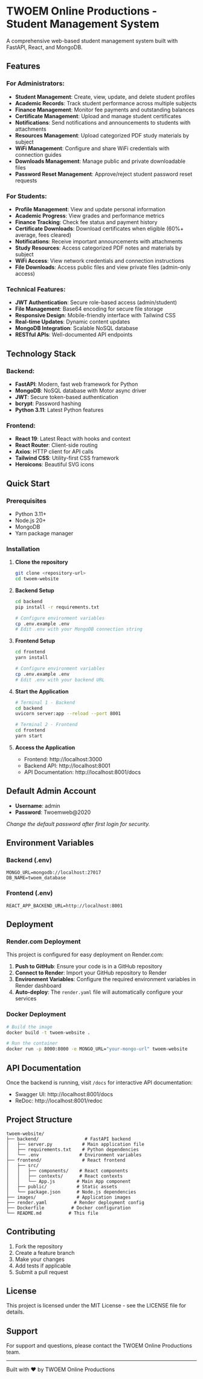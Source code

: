 # TWOEM Online Productions - Student Management System

A comprehensive web-based student management system built with FastAPI, React, and MongoDB.

## Features

### For Administrators:
- **Student Management**: Create, view, update, and delete student profiles
- **Academic Records**: Track student performance across multiple subjects
- **Finance Management**: Monitor fee payments and outstanding balances
- **Certificate Management**: Upload and manage student certificates
- **Notifications**: Send notifications and announcements to students with attachments
- **Resources Management**: Upload categorized PDF study materials by subject
- **WiFi Management**: Configure and share WiFi credentials with connection guides
- **Downloads Management**: Manage public and private downloadable files
- **Password Reset Management**: Approve/reject student password reset requests

### For Students:
- **Profile Management**: View and update personal information
- **Academic Progress**: View grades and performance metrics
- **Finance Tracking**: Check fee status and payment history
- **Certificate Downloads**: Download certificates when eligible (60%+ average, fees cleared)
- **Notifications**: Receive important announcements with attachments
- **Study Resources**: Access categorized PDF notes and materials by subject
- **WiFi Access**: View network credentials and connection instructions
- **File Downloads**: Access public files and view private files (admin-only access)

### Technical Features:
- **JWT Authentication**: Secure role-based access (admin/student)
- **File Management**: Base64 encoding for secure file storage
- **Responsive Design**: Mobile-friendly interface with Tailwind CSS
- **Real-time Updates**: Dynamic content updates
- **MongoDB Integration**: Scalable NoSQL database
- **RESTful APIs**: Well-documented API endpoints

## Technology Stack

### Backend:
- **FastAPI**: Modern, fast web framework for Python
- **MongoDB**: NoSQL database with Motor async driver
- **JWT**: Secure token-based authentication
- **bcrypt**: Password hashing
- **Python 3.11**: Latest Python features

### Frontend:
- **React 19**: Latest React with hooks and context
- **React Router**: Client-side routing
- **Axios**: HTTP client for API calls
- **Tailwind CSS**: Utility-first CSS framework
- **Heroicons**: Beautiful SVG icons

## Quick Start

### Prerequisites
- Python 3.11+
- Node.js 20+
- MongoDB
- Yarn package manager

### Installation

1. **Clone the repository**
   ```bash
   git clone <repository-url>
   cd twoem-website
   ```

2. **Backend Setup**
   ```bash
   cd backend
   pip install -r requirements.txt
   
   # Configure environment variables
   cp .env.example .env
   # Edit .env with your MongoDB connection string
   ```

3. **Frontend Setup**
   ```bash
   cd frontend
   yarn install
   
   # Configure environment variables
   cp .env.example .env
   # Edit .env with your backend URL
   ```

4. **Start the Application**
   ```bash
   # Terminal 1 - Backend
   cd backend
   uvicorn server:app --reload --port 8001
   
   # Terminal 2 - Frontend
   cd frontend
   yarn start
   ```

5. **Access the Application**
   - Frontend: http://localhost:3000
   - Backend API: http://localhost:8001
   - API Documentation: http://localhost:8001/docs

## Default Admin Account

- **Username**: admin
- **Password**: Twoemweb@2020

*Change the default password after first login for security.*

## Environment Variables

### Backend (.env)
```env
MONGO_URL=mongodb://localhost:27017
DB_NAME=twoem_database
```

### Frontend (.env)
```env
REACT_APP_BACKEND_URL=http://localhost:8001
```

## Deployment

### Render.com Deployment

This project is configured for easy deployment on Render.com:

1. **Push to GitHub**: Ensure your code is in a GitHub repository
2. **Connect to Render**: Import your GitHub repository to Render
3. **Environment Variables**: Configure the required environment variables in Render dashboard
4. **Auto-deploy**: The `render.yaml` file will automatically configure your services

### Docker Deployment

```bash
# Build the image
docker build -t twoem-website .

# Run the container
docker run -p 8000:8000 -e MONGO_URL="your-mongo-url" twoem-website
```

## API Documentation

Once the backend is running, visit `/docs` for interactive API documentation:
- Swagger UI: http://localhost:8001/docs
- ReDoc: http://localhost:8001/redoc

## Project Structure

```
twoem-website/
├── backend/                 # FastAPI backend
│   ├── server.py           # Main application file
│   ├── requirements.txt    # Python dependencies
│   └── .env               # Environment variables
├── frontend/               # React frontend
│   ├── src/
│   │   ├── components/    # React components
│   │   ├── contexts/      # React contexts
│   │   └── App.js        # Main App component
│   ├── public/           # Static assets
│   └── package.json      # Node.js dependencies
├── images/               # Application images
├── render.yaml          # Render deployment config
├── Dockerfile          # Docker configuration
└── README.md          # This file
```

## Contributing

1. Fork the repository
2. Create a feature branch
3. Make your changes
4. Add tests if applicable
5. Submit a pull request

## License

This project is licensed under the MIT License - see the LICENSE file for details.

## Support

For support and questions, please contact the TWOEM Online Productions team.

---

Built with ❤️ by TWOEM Online Productions